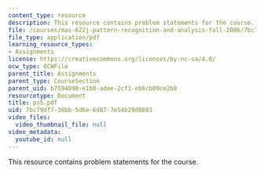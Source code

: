 ```yaml
---
content_type: resource
description: This resource contains problem statements for the course.
file: /courses/mas-622j-pattern-recognition-and-analysis-fall-2006/7bc79df738bb5d6e6d877e54b29d0883_ps5.pdf
file_type: application/pdf
learning_resource_types:
- Assignments
license: https://creativecommons.org/licenses/by-nc-sa/4.0/
ocw_type: OCWFile
parent_title: Assignments
parent_type: CourseSection
parent_uid: b7594090-e1b0-adee-2cf1-eb6cb09ce2b8
resourcetype: Document
title: ps5.pdf
uid: 7bc79df7-38bb-5d6e-6d87-7e54b29d0883
video_files:
  video_thumbnail_file: null
video_metadata:
  youtube_id: null
---
```

This resource contains problem statements for the course.